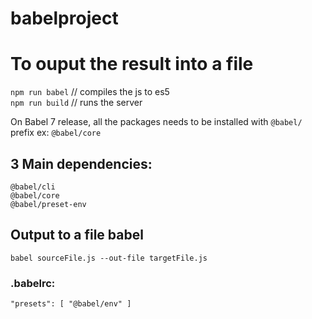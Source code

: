 # babelproject

# To ouput the result into a file
`npm run babel` // compiles the js to es5 <br/>
`npm run build` // runs the server <br/>

On Babel 7 release, all the packages needs to be installed with `@babel/` prefix ex: `@babel/core` 

## 3 Main dependencies:
`@babel/cli` <br/>
`@babel/core` <br/>
`@babel/preset-env` <br/>

## Output to a file babel
`babel sourceFile.js --out-file targetFile.js`

### .babelrc:
`"presets": [ "@babel/env" ]`